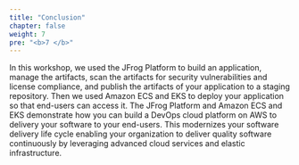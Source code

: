 ```yaml
---
title: "Conclusion"
chapter: false
weight: 7
pre: "<b>7 </b>"
---
```


In this workshop, we used the JFrog Platform to build an application, manage the artifacts, scan the artifacts for security vulnerabilities and license compliance, and publish the artifacts of your application to a staging repository. Then we used Amazon ECS and EKS to deploy your application so that end-users can access it. 
The JFrog Platform and Amazon ECS and EKS demonstrate how you can build a DevOps cloud platform on AWS to delivery your software to your end-users. This modernizes your software delivery life cycle enabling your organization to deliver quality software continuously by leveraging advanced cloud services and elastic infrastructure.
